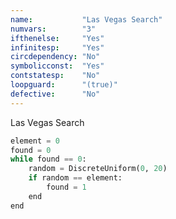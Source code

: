 ```yaml
---
name:           "Las Vegas Search"
numvars:        "3"
ifthenelse:     "Yes"
infinitesp:     "Yes"
circdependency: "No"
symbolicconst:  "Yes"
contstatesp:    "No"
loopguard:      "(true)"
defective:      "No"
---
```


Las Vegas Search

```python
element = 0
found = 0
while found == 0:
    random = DiscreteUniform(0, 20)
    if random == element:
        found = 1
    end
end
```
